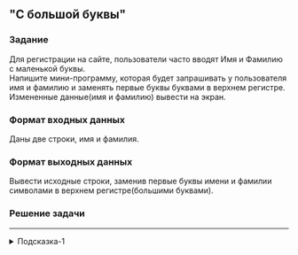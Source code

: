 ## "С большой буквы"

### Задание

Для регистрации на сайте, пользователи часто вводят Имя и Фамилию с маленькой буквы. \
Напишите мини-программу, которая будет запрашивать у пользователя имя и фамилию и заменять первые буквы буквами в верхнем регистре. \
Измененные данные(имя и фамилию) вывести на экран.

### Формат входных данных

Даны две строки, имя и фамилия.

### Формат выходных данных

Вывести исходные строки, заменив первые буквы имени и фамилии символами в верхнем регистре(большими буквами).

### Решение задачи



---

<details>
<summary>Подсказка-1</summary>
Для решения задачи найдите подходящий метод строки.
</details>
